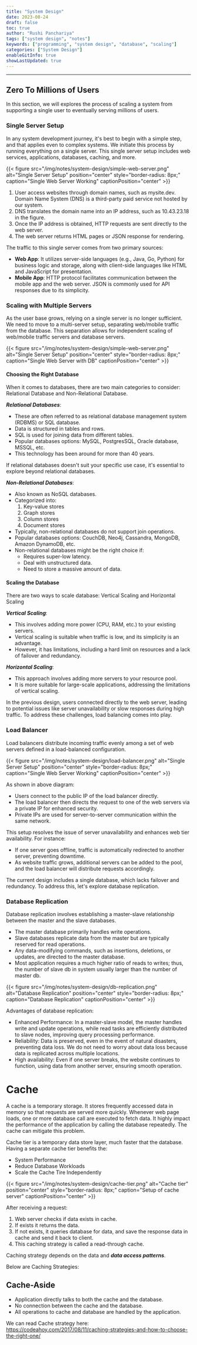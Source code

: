 ```yaml
---
title: "System Design"
date: 2023-08-24
draft: false
toc: true
author: "Rushi Panchariya"
tags: ["system design", "notes"]
keywords: ["programming", "system design", "database", "scaling"]
categories: ["System Design"]
enableGitInfo: true
showLastUpdated: true
---
```


---

## Zero To Millions of Users

In this section, we will explores the process of scaling a system from supporting a single user to eventually serving millions of users.

### Single Server Setup

In any system development journey, it's best to begin with a simple step, and that applies even to complex systems. We initiate this process by running everything on a single server. This single server setup includes web services, applications, databases, caching, and more.

{{< figure src="/img/notes/system-design/simple-web-server.png" alt="Single Server Setup" position="center" style="border-radius: 8px;" caption="Single Web Server Working" captionPosition="center" >}}

1. User access websites through domain names, such as mysite.dev. Domain Name System (DNS) is a third-party paid service not hosted by our system.
2. DNS translates the domain name into an IP address, such as 10.43.23.18 in the figure.
3. Once the IP address is obtained, HTTP requests are sent directly to the web server.
4. The web server returns HTML pages or JSON response for rendering.

The traffic to this single server comes from two primary sources:

- **Web App**: It utilizes server-side languages (e.g., Java, Go, Python) for business logic and storage, along with client-side languages like HTML and JavaScript for presentation.
- **Mobile App**: HTTP protocol facilitates communication between the mobile app and the web server. JSON is commonly used for API responses due to its simplicity.

### Scaling with Multiple Servers

As the user base grows, relying on a single server is no longer sufficient. We need to move to a multi-server setup, separating web/mobile traffic from the database. This separation allows for independent scaling of web/mobile traffic servers and database servers.

{{< figure src="/img/notes/system-design/simple-web-server.png" alt="Single Server Setup" position="center" style="border-radius: 8px;" caption="Single Web Server with DB" captionPosition="center" >}}

#### Choosing the Right Database

When it comes to databases, there are two main categories to consider: Relational Database and Non-Relational Database.

**_Relational Databases_**:

- These are often referred to as relational database management system (RDBMS) or SQL database.
- Data is structured in tables and rows.
- SQL is used for joining data from different tables.
- Popular databases options: MySQL, PostgresSQL, Oracle database, MSSQL, etc.
- This technology has been around for more than 40 years.

If relational databases doesn't suit your specific use case, it's essential to explore beyond relational databases.

**_Non-Relational Databases_**:

- Also known as NoSQL databases.
- Categorized into:
  1. Key-value stores
  2. Graph stores
  3. Column stores
  4. Document stores
- Typically, non-relational databases do not support join operations.
- Popular databases options: CouchDB, Neo4j, Cassandra, MongoDB, Amazon DynamoDB, etc.
- Non-relational databases might be the right choice if:
  - Requires super-low latency.
  - Deal with unstructured data.
  - Need to store a massive amount of data.

#### Scaling the Database

There are two ways to scale database: Vertical Scaling and Horizontal Scaling

**_Vertical Scaling_**:

- This involves adding more power (CPU, RAM, etc.) to your existing servers.
- Vertical scaling is suitable when traffic is low, and its simplicity is an advantage.
- However, it has limitations, including a hard limit on resources and a lack of failover and redundancy.

**_Horizontal Scaling_**:

- This approach involves adding more servers to your resource pool.
- It is more suitable for large-scale applications, addressing the limitations of vertical scaling.

In the previous design, users connected directly to the web server, leading to potential issues like server unavailability or slow responses during high traffic. To address these challenges, load balancing comes into play.

### Load Balancer

Load balancers distribute incoming traffic evenly among a set of web servers defined in a load-balanced configuration.

{{< figure src="/img/notes/system-design/load-balancer.png" alt="Single Server Setup" position="center" style="border-radius: 8px;" caption="Single Web Server Working" captionPosition="center" >}}

As shown in above diagram:

- Users connect to the public IP of the load balancer directly.
- The load balancer then directs the request to one of the web servers via a private IP for enhanced security.
- Private IPs are used for server-to-server communication within the same network.

This setup resolves the issue of server unavailability and enhances web tier availability. For instance:

- If one server goes offline, traffic is automatically redirected to another server, preventing downtime.
- As website traffic grows, additional servers can be added to the pool, and the load balancer will distribute requests accordingly.

The current design includes a single database, which lacks failover and redundancy. To address this, let's explore database replication.

### Database Replication

Database replication involves establishing a master-slave relationship between the master and the slave databases.

- The master database primarily handles write operations.
- Slave databases replicate data from the master but are typically reserved for read operations.
- Any data-modifying commands, such as insertions, deletions, or updates, are directed to the master database.
- Most application requires a much higher ratio of reads to writes; thus, the number of slave db in system usually larger than the number of master db.

{{< figure src="/img/notes/system-design/db-replication.png" alt="Database Replication" position="center" style="border-radius: 8px;" caption="Database Replication" captionPosition="center" >}}

Advantages of database replication:

- Enhanced Performance: In a master-slave model, the master handles write and update operations, while read tasks are efficiently distributed to slave nodes, improving query processing performance.
- Reliability: Data is preserved, even in the event of natural disasters, preventing data loss. We do not need to worry about data loss because data is replicated across multiple locations.
- High availability: Even if one server breaks, the website continues to function, using data from another server, ensuring smooth operation.

# Cache

A cache is a temporary storage. It stores frequently accessed data in memory so that requests are served more quickly. Whenever web page loads, one or more database call are executed to fetch data. It highly impact the performance of the application by calling the database repeatedly. The cache can mitigate this problem.

Cache tier is a temporary data store layer, much faster that the database. Having a separate cache tier benefits the:

- System Performance
- Reduce Database Workloads
- Scale the Cache Tire Independently

{{< figure src="/img/notes/system-design/cache-tier.png" alt="Cache tier" position="center" style="border-radius: 8px;" caption="Setup of cache server" captionPosition="center" >}}

After receiving a request:

1. Web server checks if data exists in cache.
2. If exists it returns the data.
3. If not exists, it queries database for data, and save the response data in cache and send it back to client.
4. This caching strategy is called a read-through cache.

Caching strategy depends on the data and **_data access patterns_**.

Below are Caching Strategies:

## Cache-Aside

- Application directly talks to both the cache and the database.
- No connection between the cache and the database.
- All operations to cache and database are handled by the application.

We can read Cache strategy here: https://codeahoy.com/2017/08/11/caching-strategies-and-how-to-choose-the-right-one/
